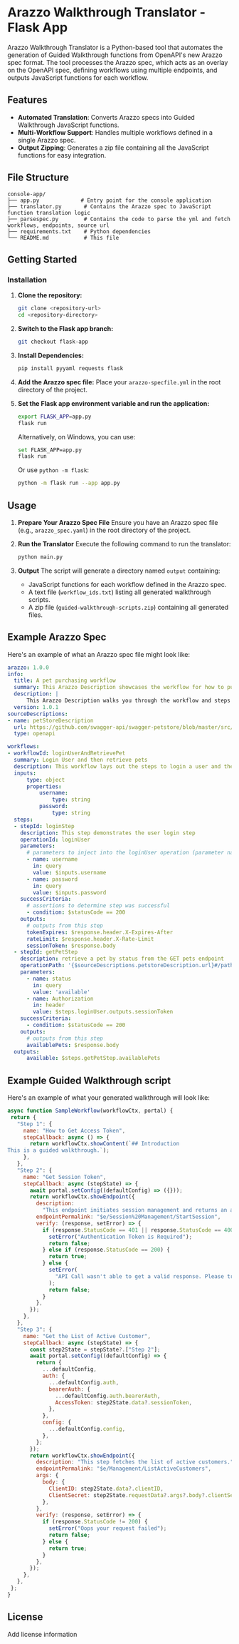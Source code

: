 # Arazzo Walkthrough Translator - Flask App

Arazzo Walkthrough Translator is a Python-based tool that automates the generation of Guided Walkthrough functions from OpenAPI's new Arazzo spec format. The tool processes the Arazzo spec, which acts as an overlay on the OpenAPI spec, defining workflows using multiple endpoints, and outputs JavaScript functions for each workflow.

## Features
- **Automated Translation**: Converts Arazzo specs into Guided Walkthrough JavaScript functions.
- **Multi-Workflow Support**: Handles multiple workflows defined in a single Arazzo spec.
- **Output Zipping**: Generates a zip file containing all the JavaScript functions for easy integration.

## File Structure
```
console-app/
├── app.py             # Entry point for the console application
├── translator.py       # Contains the Arazzo spec to JavaScript function translation logic
├── parsespec.py        # Contains the code to parse the yml and fetch workflows, endpoints, source url
├── requirements.txt    # Python dependencies
└── README.md           # This file
```

## Getting Started

### Installation

1. **Clone the repository:**
   ```sh
   git clone <repository-url>
   cd <repository-directory>
   ```

2. **Switch to the Flask app branch:**
   ```sh
   git checkout flask-app
   ```

3. **Install Dependencies:**
   ```sh
   pip install pyyaml requests flask
   ```

4. **Add the Arazzo spec file:**
   Place your `arazzo-specfile.yml` in the root directory of the project.

5. **Set the Flask app environment variable and run the application:**
   ```sh
   export FLASK_APP=app.py
   flask run
   ```

   Alternatively, on Windows, you can use:
   ```sh
   set FLASK_APP=app.py
   flask run
   ```

   Or use `python -m flask`:
   ```sh
   python -m flask run --app app.py
   ```

## Usage

1. **Prepare Your Arazzo Spec File**
   Ensure you have an Arazzo spec file (e.g., `arazzo_spec.yaml`) in the root directory of the project.

2. **Run the Translator**
   Execute the following command to run the translator:
   ```sh
   python main.py
   ```

3. **Output**
   The script will generate a directory named `output` containing:
   - JavaScript functions for each workflow defined in the Arazzo spec.
   - A text file (`workflow_ids.txt`) listing all generated walkthrough scripts.
   - A zip file (`guided-walkthrough-scripts.zip`) containing all generated files.

## Example Arazzo Spec
Here's an example of what an Arazzo spec file might look like:

```yaml
arazzo: 1.0.0
info:
  title: A pet purchasing workflow
  summary: This Arazzo Description showcases the workflow for how to purchase a pet through a sequence of API calls
  description: |
      This Arazzo Description walks you through the workflow and steps of `searching` for, `selecting`, and `purchasing` an available pet.
  version: 1.0.1
sourceDescriptions:
- name: petStoreDescription
  url: https://github.com/swagger-api/swagger-petstore/blob/master/src/main/resources/openapi.yaml
  type: openapi

workflows:
- workflowId: loginUserAndRetrievePet
  summary: Login User and then retrieve pets
  description: This workflow lays out the steps to login a user and then retrieve pets
  inputs:
      type: object
      properties:
          username:
              type: string
          password:
              type: string
  steps:
  - stepId: loginStep
    description: This step demonstrates the user login step
    operationId: loginUser
    parameters:
      # parameters to inject into the loginUser operation (parameter name must be resolvable at the referenced operation and the value is determined using {expression} syntax)
      - name: username
        in: query
        value: $inputs.username
      - name: password
        in: query
        value: $inputs.password
    successCriteria:
      # assertions to determine step was successful
      - condition: $statusCode == 200
    outputs:
      # outputs from this step
      tokenExpires: $response.header.X-Expires-After
      rateLimit: $response.header.X-Rate-Limit
      sessionToken: $response.body
  - stepId: getPetStep
    description: retrieve a pet by status from the GET pets endpoint
    operationPath: '{$sourceDescriptions.petstoreDescription.url}#/paths/~1pet~1findByStatus/get'
    parameters:
      - name: status
        in: query
        value: 'available'
      - name: Authorization
        in: header
        value: $steps.loginUser.outputs.sessionToken
    successCriteria:
      - condition: $statusCode == 200
    outputs:
      # outputs from this step
      availablePets: $response.body
  outputs:
      available: $steps.getPetStep.availablePets
```

## Example Guided Walkthrough script
Here's an example of what your generated walkthrough will look like:

```javascript
async function SampleWorkflow(workflowCtx, portal) {
 return {
   "Step 1": {
     name: "How to Get Access Token",
     stepCallback: async () => {
       return workflowCtx.showContent(`## Introduction
This is a guided walkthrough.`);
     },
   },
   "Step 2": {
     name: "Get Session Token",
     stepCallback: async (stepState) => {
       await portal.setConfig((defaultConfig) => ({}));
       return workflowCtx.showEndpoint({
         description:
           "This endpoint initiates session management and returns an access token and client ID that is required in subsequent API requests.",
         endpointPermalink: "$e/Session%20Management/StartSession",
         verify: (response, setError) => {
           if (response.StatusCode == 401 || response.StatusCode == 400) {
             setError("Authentication Token is Required");
             return false;
           } else if (response.StatusCode == 200) {
             return true;
           } else {
             setError(
               "API Call wasn't able to get a valid response. Please try again."
             );
             return false;
           }
         },
       });
     },
   },
   "Step 3": {
     name: "Get the List of Active Customer",
     stepCallback: async (stepState) => {
       const step2State = stepState?.["Step 2"];
       await portal.setConfig((defaultConfig) => {
         return {
           ...defaultConfig,
           auth: {
             ...defaultConfig.auth,
             bearerAuth: {
               ...defaultConfig.auth.bearerAuth,
               AccessToken: step2State.data?.sessionToken,
             },
           },
           config: {
             ...defaultConfig.config,
           },
         };
       });
       return workflowCtx.showEndpoint({
         description: "This step fetches the list of active customers.",
         endpointPermalink: "$e/Management/ListActiveCustomers",
         args: {
           body: {
             ClientID: step2State.data?.clientID,
             ClientSecret: step2State.requestData?.args?.body?.clientSecret
           },
         },
         verify: (response, setError) => {
           if (response.StatusCode != 200) {
             setError("Oops your request failed");
             return false;
           } else {
             return true;
           }
         },
       });
     },
   },
 };
}
```

## License

Add license information
